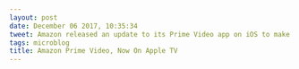 ```yaml
---
layout: post
date: December 06 2017, 10:35:34
tweet: Amazon released an update to its Prime Video app on iOS to make it compatible with Apple TV. In a word: Finally!
tags: microblog
title: Amazon Prime Video, Now On Apple TV
---
```




